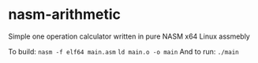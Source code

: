 # nasm-arithmetic
Simple one operation calculator written in pure NASM x64 Linux assmebly 

To build:
``nasm -f elf64 main.asm``
``ld main.o -o main``
And to run:
``./main``
